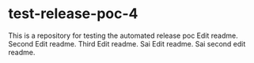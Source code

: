 # test-release-poc-4

This is a repository for testing the automated release poc
Edit readme.
Second Edit readme.
Third Edit readme.
Sai Edit readme.
Sai second edit readme.
